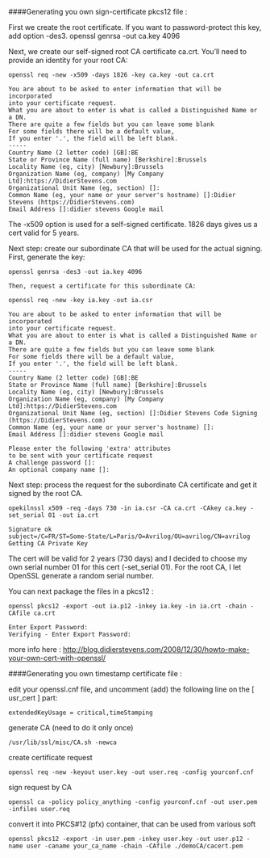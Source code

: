 ####Generating you own sign-certificate pkcs12 file :

First we create the root certificate. 
If you want to password-protect this key, add option -des3.
    openssl genrsa -out ca.key 4096

Next, we create our self-signed root CA certificate ca.crt.
You’ll need to provide an identity for your root CA:

    openssl req -new -x509 -days 1826 -key ca.key -out ca.crt

    You are about to be asked to enter information that will be incorporated
    into your certificate request.
    What you are about to enter is what is called a Distinguished Name or a DN.
    There are quite a few fields but you can leave some blank
    For some fields there will be a default value,
    If you enter '.', the field will be left blank.
    -----
    Country Name (2 letter code) [GB]:BE
    State or Province Name (full name) [Berkshire]:Brussels
    Locality Name (eg, city) [Newbury]:Brussels
    Organization Name (eg, company) [My Company Ltd]:https://DidierStevens.com
    Organizational Unit Name (eg, section) []:
    Common Name (eg, your name or your server's hostname) []:Didier Stevens (https://DidierStevens.com)
    Email Address []:didier stevens Google mail


The -x509 option is used for a self-signed certificate. 1826 days gives us a cert valid for 5 years.

Next step: create our subordinate CA that will be used for the actual signing. First, generate the key:

    openssl genrsa -des3 -out ia.key 4096
    
    Then, request a certificate for this subordinate CA:

    openssl req -new -key ia.key -out ia.csr
    
    You are about to be asked to enter information that will be incorporated
    into your certificate request.
    What you are about to enter is what is called a Distinguished Name or a DN.
    There are quite a few fields but you can leave some blank
    For some fields there will be a default value,
    If you enter '.', the field will be left blank.
    -----
    Country Name (2 letter code) [GB]:BE
    State or Province Name (full name) [Berkshire]:Brussels
    Locality Name (eg, city) [Newbury]:Brussels
    Organization Name (eg, company) [My Company Ltd]:https://DidierStevens.com
    Organizational Unit Name (eg, section) []:Didier Stevens Code Signing (https://DidierStevens.com)
    Common Name (eg, your name or your server's hostname) []:
    Email Address []:didier stevens Google mail
    
    Please enter the following 'extra' attributes
    to be sent with your certificate request
    A challenge password []:
    An optional company name []:
    
Next step: process the request for the subordinate CA certificate and get it signed by the root CA.

    opekilnssl x509 -req -days 730 -in ia.csr -CA ca.crt -CAkey ca.key -set_serial 01 -out ia.crt

    Signature ok
    subject=/C=FR/ST=Some-State/L=Paris/O=Avrilog/OU=avrilog/CN=avrilog
    Getting CA Private Key
    
   
The cert will be valid for 2 years (730 days) and I decided to choose my own serial number 01 for this cert (-set_serial 01). For the root CA, I let OpenSSL generate a random serial number.


You can next package the files in a pkcs12 :

    openssl pkcs12 -export -out ia.p12 -inkey ia.key -in ia.crt -chain -CAfile ca.crt
    
    Enter Export Password:
    Verifying - Enter Export Password:
    
    
more info here : http://blog.didierstevens.com/2008/12/30/howto-make-your-own-cert-with-openssl/


####Generating you own timestamp certificate file :

edit your openssl.cnf file, and uncomment (add) the following line on the [ usr_cert ] part:

    extendedKeyUsage = critical,timeStamping

generate CA (need to do it only once)

    /usr/lib/ssl/misc/CA.sh -newca
create certificate request

    openssl req -new -keyout user.key -out user.req -config yourconf.cnf
sign request by CA

    openssl ca -policy policy_anything -config yourconf.cnf -out user.pem -infiles user.req
convert it into PKCS#12 (pfx) container, that can be used from various soft

    openssl pkcs12 -export -in user.pem -inkey user.key -out user.p12 -name user -caname your_ca_name -chain -CAfile ./demoCA/cacert.pem

